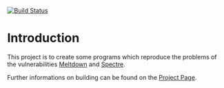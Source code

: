 [![Build Status](https://ci.sw4j.net/jenkins/buildStatus/icon?job=osdevelopment.info/meltdown/master)](https://ci.sw4j.net/jenkins/job/osdevelopment.info/job/meltdown/job/master/)

# Introduction

This project is to create some programs which reproduce the problems of the vulnerabilities
[Meltdown](https://meltdownattack.com/) and [Spectre](https://spectreattack.com/).

Further informations on building can be found on the [Project Page](https://osdevelopment-info.github.io/meltdown/).
